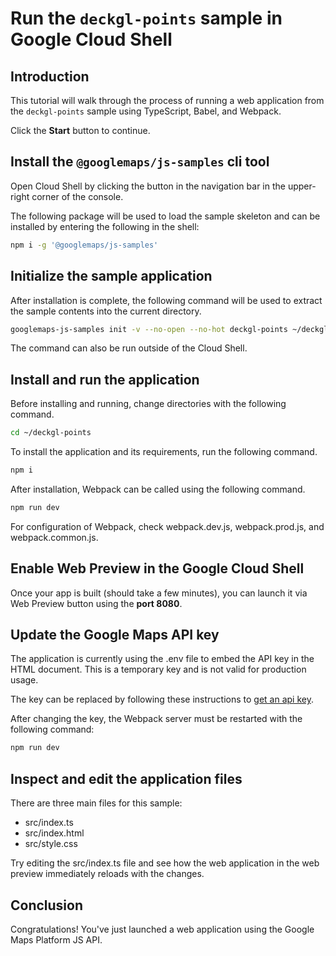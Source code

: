 # Run the `deckgl-points` sample in Google Cloud Shell

<walkthrough-tutorial-duration duration="10"/>

## Introduction

This tutorial will walk through the process of running a web application from
the `deckgl-points` sample using TypeScript, Babel, and Webpack.

Click the **Start** button to continue.

## Install the `@googlemaps/js-samples` cli tool

Open Cloud Shell by clicking the
<walkthrough-cloud-shell-icon></walkthrough-cloud-shell-icon> button in the
navigation bar in the upper-right corner of the console.

The following package will be used to load the sample skeleton and can be
installed by entering the following in the shell:

```bash
npm i -g '@googlemaps/js-samples'
```

## Initialize the sample application

After installation is complete, the following command will be used to extract
the sample contents into the current directory.

```bash
googlemaps-js-samples init -v --no-open --no-hot deckgl-points ~/deckgl-points
```

The command can also be run outside of the Cloud Shell.

## Install and run the application

Before installing and running, change directories with the following command.

```bash
cd ~/deckgl-points
```

To install the application and its requirements, run the following command.

```bash
npm i
```

After installation, Webpack can be called using the following command.

```bash
npm run dev
```

For configuration of Webpack, check
<walkthrough-editor-open-file filePath="deckgl-points/webpack.dev.js">webpack.dev.js</walkthrough-editor-open-file>,
<walkthrough-editor-open-file filePath="deckgl-points/webpack.prod.js">webpack.prod.js</walkthrough-editor-open-file>,
and
<walkthrough-editor-open-file filePath="deckgl-points/webpack.common.js">webpack.common.js</walkthrough-editor-open-file>.

## Enable Web Preview in the Google Cloud Shell

Once your app is built (should take a few minutes), you can launch it via
<walkthrough-spotlight-pointer target="cloudshell" spotlightId="devshell-web-preview-button">Web
Preview button</walkthrough-spotlight-pointer> using the **port 8080**.

## Update the Google Maps API key

The application is currently using the
<walkthrough-editor-open-file filePath="deckgl-points/.env">.env</walkthrough-editor-open-file>
file to embed the API key in the HTML document. This is a temporary key and is
not valid for production usage.

The key can be replaced by following these instructions to
[get an api key](https://developers.google.com/maps/documentation/javascript/get-api-key).

After changing the key, the Webpack server must be restarted with the following
command:

```bash
npm run dev
```

## Inspect and edit the application files

There are three main files for this sample:

*   <walkthrough-editor-open-file filePath="deckgl-points/src/index.ts">src/index.ts</walkthrough-editor-open-file>
*   <walkthrough-editor-open-file filePath="deckgl-points/src/index.html">src/index.html</walkthrough-editor-open-file>
*   <walkthrough-editor-open-file filePath="deckgl-points/src/style.css">src/style.css</walkthrough-editor-open-file>

Try editing the <walkthrough-editor-open-file filePath="deckgl-points/src/index.ts">src/index.ts</walkthrough-editor-open-file> file and see how the web application in the web preview immediately reloads with the changes.

## Conclusion

<walkthrough-conclusion-trophy></walkthrough-conclusion-trophy>

Congratulations! You've just launched a web application using the Google Maps
Platform JS API.
